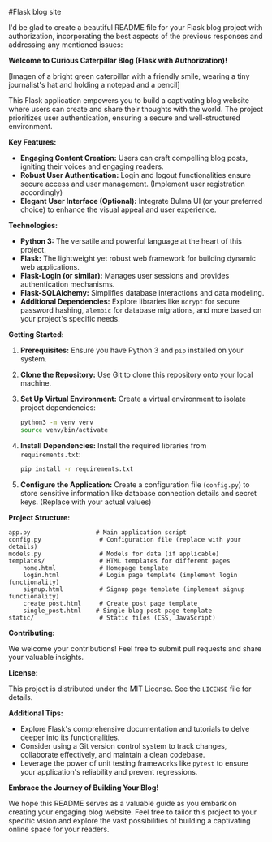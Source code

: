 #Flask blog site

I'd be glad to create a beautiful README file for your Flask blog project with authorization, incorporating the best aspects of the previous responses and addressing any mentioned issues:

**Welcome to Curious Caterpillar Blog (Flask with Authorization)!**

[Imagen of a bright green caterpillar with a friendly smile, wearing a tiny journalist's hat and holding a notepad and a pencil]

This Flask application empowers you to build a captivating blog website where users can create and share their thoughts with the world. The project prioritizes user authentication, ensuring a secure and well-structured environment.

**Key Features:**

* **Engaging Content Creation:** Users can craft compelling blog posts, igniting their voices and engaging readers.
* **Robust User Authentication:** Login and logout functionalities ensure secure access and user management. (Implement user registration accordingly)
* **Elegant User Interface (Optional):** Integrate Bulma UI (or your preferred choice) to enhance the visual appeal and user experience.

**Technologies:**

* **Python 3:** The versatile and powerful language at the heart of this project.
* **Flask:** The lightweight yet robust web framework for building dynamic web applications.
* **Flask-Login (or similar):** Manages user sessions and provides authentication mechanisms.
* **Flask-SQLAlchemy:** Simplifies database interactions and data modeling.
* **Additional Dependencies:** Explore libraries like `Bcrypt` for secure password hashing, `alembic` for database migrations, and more based on your project's specific needs.

**Getting Started:**

1. **Prerequisites:** Ensure you have Python 3 and `pip` installed on your system.
2. **Clone the Repository:** Use Git to clone this repository onto your local machine.
3. **Set Up Virtual Environment:** Create a virtual environment to isolate project dependencies:

   ```bash
   python3 -m venv venv
   source venv/bin/activate
   ```

4. **Install Dependencies:** Install the required libraries from `requirements.txt`:

   ```bash
   pip install -r requirements.txt
   ```

5. **Configure the Application:** Create a configuration file (`config.py`) to store sensitive information like database connection details and secret keys. (Replace with your actual values)

**Project Structure:**

```
app.py                  # Main application script
config.py                # Configuration file (replace with your details)
models.py                # Models for data (if applicable)
templates/               # HTML templates for different pages
    home.html            # Homepage template
    login.html           # Login page template (implement login functionality)
    signup.html          # Signup page template (implement signup functionality)
    create_post.html     # Create post page template
    single_post.html    # Single blog post page template
static/                  # Static files (CSS, JavaScript)
```

**Contributing:**

We welcome your contributions! Feel free to submit pull requests and share your valuable insights.

**License:**

This project is distributed under the MIT License. See the `LICENSE` file for details.

**Additional Tips:**

* Explore Flask's comprehensive documentation and tutorials to delve deeper into its functionalities.
* Consider using a Git version control system to track changes, collaborate effectively, and maintain a clean codebase.
* Leverage the power of unit testing frameworks like `pytest` to ensure your application's reliability and prevent regressions.

**Embrace the Journey of Building Your Blog!**

We hope this README serves as a valuable guide as you embark on creating your engaging blog website. Feel free to tailor this project to your specific vision and explore the vast possibilities of building a captivating online space for your readers.
